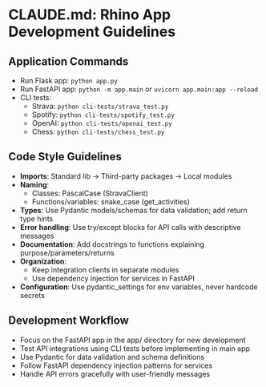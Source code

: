 # CLAUDE.md: Rhino App Development Guidelines

## Application Commands
- Run Flask app: `python app.py`
- Run FastAPI app: `python -m app.main` or `uvicorn app.main:app --reload`
- CLI tests:
  - Strava: `python cli-tests/strava_test.py`
  - Spotify: `python cli-tests/spotify_test.py`
  - OpenAI: `python cli-tests/openai_test.py`
  - Chess: `python cli-tests/chess_test.py`

## Code Style Guidelines
- **Imports**: Standard lib → Third-party packages → Local modules
- **Naming**: 
  - Classes: PascalCase (StravaClient)
  - Functions/variables: snake_case (get_activities)
- **Types**: Use Pydantic models/schemas for data validation; add return type hints
- **Error handling**: Use try/except blocks for API calls with descriptive messages
- **Documentation**: Add docstrings to functions explaining purpose/parameters/returns
- **Organization**: 
  - Keep integration clients in separate modules
  - Use dependency injection for services in FastAPI
- **Configuration**: Use pydantic_settings for env variables, never hardcode secrets

## Development Workflow
- Focus on the FastAPI app in the app/ directory for new development
- Test API integrations using CLI tests before implementing in main app
- Use Pydantic for data validation and schema definitions
- Follow FastAPI dependency injection patterns for services
- Handle API errors gracefully with user-friendly messages